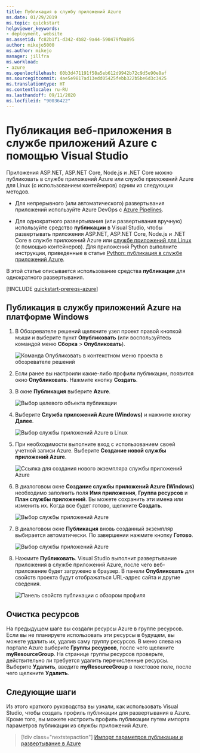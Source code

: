 ```yaml
---
title: Публикация в службу приложений Azure
ms.date: 01/29/2019
ms.topic: quickstart
helpviewer_keywords:
- deployment, website
ms.assetid: fc82b1f1-d342-4b82-9a44-590479f0a895
author: mikejo5000
ms.author: mikejo
manager: jillfra
ms.workload:
- azure
ms.openlocfilehash: 60b3d471191f58a5eb612d9942b72c9d5e90e8af
ms.sourcegitcommit: 4ae5e9817ad13edd05425febb322b5be6d3c3425
ms.translationtype: HT
ms.contentlocale: ru-RU
ms.lasthandoff: 09/11/2020
ms.locfileid: "90036422"
---
```

# <a name="publish-a-web-app-to-azure-app-service-using-visual-studio"></a>Публикация веб-приложения в службе приложений Azure с помощью Visual Studio

Приложения ASP.NET, ASP.NET Core, Node.js и .NET Core можно публиковать в службе приложений Azure или службе приложений Azure для Linux (с использованием контейнеров) одним из следующих методов.

* Для непрерывного (или автоматического) развертывания приложений используйте Azure DevOps с [Azure Pipelines](/azure/devops/pipelines/get-started-yaml?view=azdevops).

* Для однократного развертывания (или развертывания вручную) используйте средство **публикации** в Visual Studio, чтобы развертывать приложения ASP.NET, ASP.NET Core, Node.js и .NET Core в службе приложений Azure или [службе приложений для Linux](../deployment/quickstart-deploy-to-linux.md) (с помощью контейнеров). Для приложений Python выполните инструкции, приведенные в статье [Python: публикация в службе приложений Azure](../python/publishing-python-web-applications-to-azure-from-visual-studio.md).

В этой статье описывается использование средства **публикации** для однократного развертывания.

[!INCLUDE [quickstart-prereqs-azure](includes/quickstart-prereqs-azure.md)]

## <a name="publish-to-azure-app-service-on-windows"></a>Публикация в службу приложений Azure на платформе Windows

1. В Обозревателе решений щелкните узел проект правой кнопкой мыши и выберите пункт **Опубликовать** (или воспользуйтесь командой меню **Сборка** > **Опубликовать**).

    ![Команда Опубликовать в контекстном меню проекта в обозревателе решений](../deployment/media/quickstart-publish.png "Выбор команды Опубликовать")

1. Если ранее вы настроили какие-либо профили публикации, появится окно **Опубликовать**. Нажмите кнопку **Создать**.

1. В окне **Публикация** выберите **Azure**.

    ![Выбор целевого объекта публикации](../deployment/media/quickstart-publish-azure-new.png)

1. Выберите **Служба приложений Azure (Windows)** и нажмите кнопку **Далее**.

    ![Выбор службы приложений Azure в Linux](../deployment/media/quickstart-publish-windows-select-azure-service.png)

1. При необходимости выполните вход с использованием своей учетной записи Azure. Выберите **Создание новой службы приложений Azure**.

    ![Ссылка для создания нового экземпляра службы приложений Azure](../deployment/media/quickstart-publish-windows-create-new-link.png)

1. В диалоговом окне **Создание службы приложений Azure (Windows)** необходимо заполнить поля **Имя приложения**, **Группа ресурсов** и **План службы приложений**. Вы можете сохранить эти имена или изменить их. Когда все будет готово, щелкните **Создать**.

    ![Выбор службы приложений Azure](../deployment/media/quickstart-publish-windows-create-new-dialog.png)

1. В диалоговом окне **Публикация** вновь созданный экземпляр выбирается автоматически. По завершении нажмите кнопку **Готово**.

    ![Выбор службы приложений Azure](../deployment/media/quickstart-publish-windows-select-instance.png)

1. Нажмите **Публиковать**. Visual Studio выполнит развертывание приложения в службе приложений Azure, после чего веб-приложение будет загружено в браузер. В панели **Опубликовать** для свойств проекта будут отображаться URL-адрес сайта и другие сведения.

    ![Панель свойств публикации с обзором профиля](../deployment/media/quickstart-publish-windows-summary-page.png)

## <a name="clean-up-resources"></a>Очистка ресурсов

На предыдущем шаге вы создали ресурсы Azure в группе ресурсов. Если вы не планируете использовать эти ресурсы в будущем, вы можете удалить их, удалив саму группу ресурсов.
В меню слева на портале Azure выберите **Группы ресурсов**, после чего щелкните **myResourceGroup**.
На странице группы ресурсов проверьте, действительно ли требуется удалить перечисленные ресурсы.
Выберите **Удалить**, введите **myResourceGroup** в текстовое поле, после чего щелкните **Удалить**.

## <a name="next-steps"></a>Следующие шаги

Из этого краткого руководства вы узнали, как использовать Visual Studio, чтобы создать профиль публикации для развертывания в Azure. Кроме того, вы можете настроить профиль публикации путем импорта параметров публикации из службы приложений Azure.

> [!div class="nextstepaction"]
> [Импорт параметров публикации и развертывание в Azure](tutorial-import-publish-settings-azure.md)
